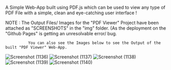 A Simple Web-App built using PDF.js which can be used to view any type of PDF File with a simple, clean and eye-catching user interface !



NOTE : The Output Files/ Images for the "PDF Viewer" Project have been attached as "SCREENSHOTS" in the "img" folder. (As the deployment on the "Github Pages" is getting an unresolvable error/ bug.




              You can also see the Images below to see the Output of the built "PDF Viewer" Web-App.
              
              
              
              
![Screenshot (1136)](https://user-images.githubusercontent.com/101398263/201511743-7a0c5786-85e0-43ee-9c5e-89fb82df8e5a.png)
![Screenshot (1137)](https://user-images.githubusercontent.com/101398263/201511745-6c7adb95-ea9c-40b5-8958-f450bff4ecf4.png)
![Screenshot (1138)](https://user-images.githubusercontent.com/101398263/201511746-a9bffae7-c158-4f25-a8c9-ab62bdc38efd.png)
![Screenshot (1139)](https://user-images.githubusercontent.com/101398263/201511747-e3001323-61b8-43e0-a54e-a1175f58d7dd.png)
![Screenshot (1140)](https://user-images.githubusercontent.com/101398263/201511742-a6f7ca07-dea5-49c4-9175-4378281acc8d.png)
